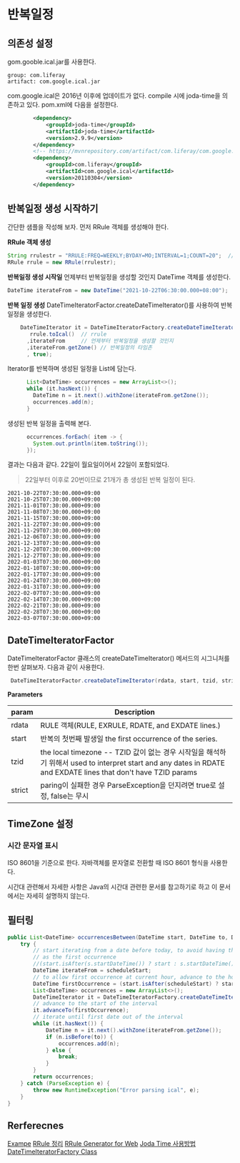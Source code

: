 # 반복일정 


## 의존성 설정
gom.gooble.ical.jar를 사용한다. 

```shell
group: com.liferay
artifact: com.google.ical.jar 
```

com.google.ical은 2016년 이후에 업데이트가 없다. compile 시에 joda-time을 의존하고 있다. pom.xml에 다음을 설정한다. 

```xml
		<dependency>
			<groupId>joda-time</groupId>
			<artifactId>joda-time</artifactId>
			<version>2.9.9</version>
		</dependency>
		<!-- https://mvnrepository.com/artifact/com.liferay/com.google.ical -->
		<dependency>
			<groupId>com.liferay</groupId>
			<artifactId>com.google.ical</artifactId>
			<version>20110304</version>
		</dependency>
```


## 반복일정 생성 시작하기 
간단한 샘플을 작성해 보자.  먼저 RRule 객체를 생성해야 한다. 

**RRule 객체 생성** 
```java
String rrulestr = "RRULE:FREQ=WEEKLY;BYDAY=MO;INTERVAL=1;COUNT=20";  // 매주 월요일 , 20번 
RRule rrule = new RRule(rrulestr);
```
**반복일정 생성 시작일**
언제부터 반복일정을 생성할 것인지 DateTime 객체를 생성한다. 
```java
DateTime iterateFrom = new DateTime("2021-10-22T06:30:00.000+08:00");   // 10월 22일부터(22일 포함)
```
**반복 일정 생성**
DateTimeIteratorFactor.createDateTimeIterator()를 사용하여 반복 일정을 생성한다. 
```java
    DateTimeIterator it = DateTimeIteratorFactory.createDateTimeIterator(
       rrule.toIcal()  // rrule 
      ,iterateFrom     // 언제부터 반복일정을 생성할 것인지 
      ,iterateFrom.getZone() // 반복일정의 타임존 
      , true);
```
Iterator를 반복하며 생성된 일정을 List에 담는다. 
```java
      List<DateTime> occurrences = new ArrayList<>();
      while (it.hasNext()) {
        DateTime n = it.next().withZone(iterateFrom.getZone());
        occurrences.add(n); 
      }
```
생성된 반복 일정을 출력해 본다. 
```java
      occurrences.forEach( item -> {
        System.out.println(item.toString());
      });
```

결과는 다음과 같다.  22일이 월요일이어서 22일이 포함되었다. 
> 22일부터 이후로 20번이므로 21개가 총 생성된 반복 일정이 된다. 



```shell
2021-10-22T07:30:00.000+09:00
2021-10-25T07:30:00.000+09:00
2021-11-01T07:30:00.000+09:00
2021-11-08T07:30:00.000+09:00
2021-11-15T07:30:00.000+09:00
2021-11-22T07:30:00.000+09:00
2021-11-29T07:30:00.000+09:00
2021-12-06T07:30:00.000+09:00
2021-12-13T07:30:00.000+09:00
2021-12-20T07:30:00.000+09:00
2021-12-27T07:30:00.000+09:00
2022-01-03T07:30:00.000+09:00
2022-01-10T07:30:00.000+09:00
2022-01-17T07:30:00.000+09:00
2022-01-24T07:30:00.000+09:00
2022-01-31T07:30:00.000+09:00
2022-02-07T07:30:00.000+09:00
2022-02-14T07:30:00.000+09:00
2022-02-21T07:30:00.000+09:00
2022-02-28T07:30:00.000+09:00
2022-03-07T07:30:00.000+09:00
```

## DateTimeIteratorFactor

DateTimeIteratorFactor 클래스의 createDateTimeIterator() 메서드의 시그니처를 한번 살펴보자.  다음과 같이 사용한다. 
```java
 DateTimeIteratorFactor.createDateTimeIterator(rdata, start, tzid, strict);
```

**Parameters** 

|param | Description |
|------|------|
| rdata | RULE 객체(RULE, EXRULE, RDATE, and EXDATE lines.) |
| start | 반복의 첫번째 발생일 the first occurrence of the series. | 
| tzid  | the local timezone -- TZID 값이 없는 경우 시작일을 해석하기 위해서 used to interpret start and any dates in RDATE and EXDATE lines that don't have TZID params |
| strict | paring이 실패한 경우 ParseException을 던지려면 true로 설정, false는 무시 |


## TimeZone 설정 

### 시간 문자열 표시 
ISO 8601을 기준으로 한다.  자바객체를 문자열로 전환할 때 ISO 8601 형식을 사용한다. 

시간대 관련해서 자세한 사항은 Java의 시간대 관련한 문서를 참고하기로 하고 이 문서에서는 자세히 설명하지 않는다. 



## 필터링








```java
public List<DateTime> occurrencesBetween(DateTime start, DateTime to, DateTime scheduleStart) {
    try {
        // start iterating from a date before today, to avoid having the passed time
        // as the first occurrence
        //(start.isAfter(s.startDateTime()) ? start : s.startDateTime()).minusHours(s.rule().interval());
        DateTime iterateFrom = scheduleStart;
        // to allow first occurrence at current hour, advance to the hour before it
        DateTime firstOccurrence = (start.isAfter(scheduleStart) ? start : scheduleStart).minusMinutes(1);
        List<DateTime> occurrences = new ArrayList<>();
        DateTimeIterator it = DateTimeIteratorFactory.createDateTimeIterator(rrule.toIcal(), iterateFrom, iterateFrom.getZone(), true);
        // advance to the start of the interval
        it.advanceTo(firstOccurrence);
        // iterate until first date out of the interval
        while (it.hasNext()) {
            DateTime n = it.next().withZone(iterateFrom.getZone());
            if (n.isBefore(to)) {
                occurrences.add(n);
            } else {
                break;
            }
        }
        return occurrences;
    } catch (ParseException e) {
        throw new RuntimeException("Error parsing ical", e);
    }
}
```




## Rerferecnes
[Exampe](https://www.javatips.net/api/com.google.ical.compat.jodatime.datetimeiteratorfactory) 
[RRule 정리](https://m.blog.naver.com/PostView.naver?isHttpsRedirect=true&blogId=burin&logNo=40198125788)
[RRule Generator for Web](https://www.textmagic.com/free-tools/rrule-generator)
[Joda Time 사용방법](https://kodejava.org/how-do-i-create-datetime-object-in-joda-time/)
[DateTimeIteratorFactory Class](https://github.com/gafter/google-rfc-2445/blob/master/src/com/google/ical/compat/jodatime/DateTimeIteratorFactory.java)





